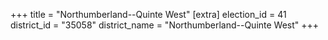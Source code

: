 +++
title = "Northumberland--Quinte West"
[extra]
election_id = 41
district_id = "35058"
district_name = "Northumberland--Quinte West"
+++

